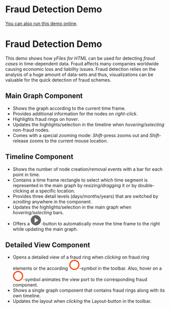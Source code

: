 <!--
 //////////////////////////////////////////////////////////////////////////////
 // @license
 // This file is part of yFiles for HTML 2.5.0.3.
 // Use is subject to license terms.
 //
 // Copyright (c) 2000-2023 by yWorks GmbH, Vor dem Kreuzberg 28,
 // 72070 Tuebingen, Germany. All rights reserved.
 //
 //////////////////////////////////////////////////////////////////////////////
-->
# Fraud Detection Demo

[You can also run this demo online](https://live.yworks.com/demos/complete/frauddetection/index.html).

# Fraud Detection Demo

This demo shows how _yFiles for HTML_ can be used for detecting _fraud cases_ in time-dependent data. Fraud affects many companies worldwide causing economic loss and liability issues. Fraud detection relies on the analysis of a huge amount of data-sets and thus, visualizations can be valuable for the quick detection of fraud schemes.

## Main Graph Component

- Shows the graph according to the current time frame.
- Provides additional information for the nodes on _right-click_.
- Highlights fraud rings on _hover_.
- Updates the highlights/selection in the timeline when _hovering/selecting_ non-fraud nodes.
- Comes with a special zooming mode: _Shift_\-press zooms out and _Shift_\-release zooms to the current mouse location.

## Timeline Component

- Shows the number of node creation/removal events with a bar for each point in time.
- Contains a time frame rectangle to select which time segment is represented in the main graph by _resizing/dragging_ it or by double-clicking at a specific location.
- Provides three detail levels (days/months/years) that are switched by _scrolling_ anywhere in the component.
- Updates the highlights/selection in the main graph when _hovering/selecting_ bars.
- Offers a ![](resources/play-16.svg)\-button to automatically move the time frame to the right while updating the main graph.

## Detailed View Component

- Opens a detailed view of a fraud ring when _clicking_ on fraud ring elements or the according ![](resources/fraud-warning-16.svg)\-symbol in the toolbar. Also, hover on a ![](resources/fraud-warning-16.svg)\-symbol animates the view port to the corresponding fraud component.
- Shows a single graph component that contains fraud rings along with its own timeline.
- Updates the layout when _clicking_ the Layout-button in the toolbar.
